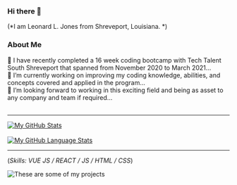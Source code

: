 ### Hi there 👋 
  (*I am Leonard L. Jones from Shreveport, Louisiana. *)
  ### About Me
  
🔭 I have recently completed a 16 week coding bootcamp with Tech Talent South Shreveport that spanned from November 2020 to March 2021...
<br>
🌱 I’m currently working on improving my coding knowledge, abilities, and concepts covered and applied in the program...
<br>
👯 I’m looking forward to working in this exciting field and being as asset to any company and team if required...
<br>
<br>
<hr>


[![My GitHub Stats](https://github-readme-stats.vercel.app/api/?username=LLJ3288&count_private=true&theme=tokyonight&showicons=true)]()
<br>
<br>
[![My GitHub Language Stats](https://github-readme-stats.vercel.app/api/top-langs/?username=LLJ3288&langs_count=5&theme=tokyonight)]()
<br>
<hr>

(*Skills: VUE JS / REACT / JS / HTML / CSS*)

<!--
**LLJ3288/LLJ3288** is a ✨ _special_ ✨ repository because its `README.md` (this file) appears on your GitHub profile.

Here are some ideas to get you started:

- 🔭 I have recently completed a 16 week coding bootcamp with Tech Talent South Shreveport that spanned from November 2020 to March 2021... 
- 🌱 I’m currently working on improving my coding knowledge, abilities, and concepts covered and applied in the program...
- 👯 I’m looking forward to working in this exciting field and being as asset to any company and team if required...
- 📫 How to reach me: ...

- ⚡ Fun fact: ...
-->


![These are some of my projects](https://arturssmirnovs.github.io/github-profile-readme-generator/images/banner.png)







